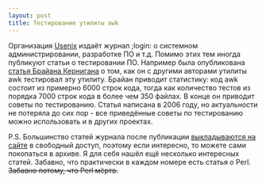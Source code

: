 ```yaml
---
layout: post
title: Тестирование утилиты awk
---
```




Организация [Usenix](https://www.usenix.org/) издаёт журнал ;login:
о системном администрировании, разработке ПО и т.д.
Помимо этих тем иногда публикуют статьи о тестировании ПО.
Например была опубликована [статья Брайана Кернигана](https://www.usenix.org/publications/login/april-2006-volume-31-number-2/code-testing-and-its-role-teaching)
о том, как он с другими авторами утилиты awk тестировал эту утилиту.
Брайан приводит статистику: код awk состоит из примерно 6000 строк кода,
тогда как количество тестов из порядка 7000 строк кода в более чем 350 файлах.
В конце он приводит советы по тестированию. Статья написана в 2006 году,
но актуальности не потеряла до сих пор - все приведённые советы по тестированию
можно использовать и в других проектах.

P.S. Большинство статей журнала после публикации [выкладываются на сайте](https://www.usenix.org/publications/login)
в свободный доступ, поэтому если интересно, то можете сами покопаться в архиве.
Я для себя нашёл ещё несколько интересных статей. Забавно, что практически
в каждом номере есть статья о Perl. <s>Забавно потому, что Perl мёртв.</s>
